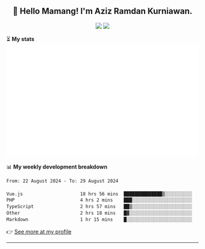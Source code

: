 <h2 align="center">👋 Hello Mamang! I'm Aziz Ramdan Kurniawan.</h2>  
<p align="center">
  <img src="https://komarev.com/ghpvc/?username=azizramdan">
  <img src="https://wakatime.com/badge/user/90056fa0-4c31-4eca-954e-2a3ac05896f9.svg">
</p>
    
⏳ **My stats**  
![](https://raw.githubusercontent.com/azizramdan/github-stats/master/generated/overview.svg#gh-dark-mode-only)

📊 **My weekly development breakdown**
<!--START_SECTION:waka-->

```txt
From: 22 August 2024 - To: 29 August 2024

Vue.js                     18 hrs 56 mins  ██████████████▒░░░░░░░░░░   57.98 %
PHP                        4 hrs 2 mins    ███░░░░░░░░░░░░░░░░░░░░░░   12.38 %
TypeScript                 2 hrs 57 mins   ██▒░░░░░░░░░░░░░░░░░░░░░░   09.05 %
Other                      2 hrs 18 mins   █▓░░░░░░░░░░░░░░░░░░░░░░░   07.06 %
Markdown                   1 hr 15 mins    █░░░░░░░░░░░░░░░░░░░░░░░░   03.87 %
```

<!--END_SECTION:waka-->
👉 [See more at my profile](https://wakatime.com/@azizramdan)
***
